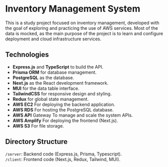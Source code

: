 # Inventory Management System

This is a study project focused on inventory management, developed with the goal of exploring and practicing the use of AWS services. Most of the data is mocked, as the main purpose of the project is to learn and configure deployment and cloud infrastructure services.

## Technologies

- **Express.js** and **TypeScript** to build the API.
- **Prisma ORM** for database management.
- **PostgreSQL** as the database.
- **Next.js** as the React development framework.
- **MUI** for the data table interface.
- **TailwindCSS** for responsive design and styling.
- **Redux** for global state management.
- **AWS EC2** For deploying the backend application.
- **AWS RDS** For hosting the PostgreSQL database.
- **AWS API** Gateway To manage and scale the system APIs.
- **AWS Amplify** For deploying the frontend (Next.js).
- **AWS S3** For file storage.

## Directory Structure
``/server``: Backend code (Express.js, Prisma, Typescript). <br/>
``/client``: Frontend code (Next.js, Redux, Tailwind, MUI).
